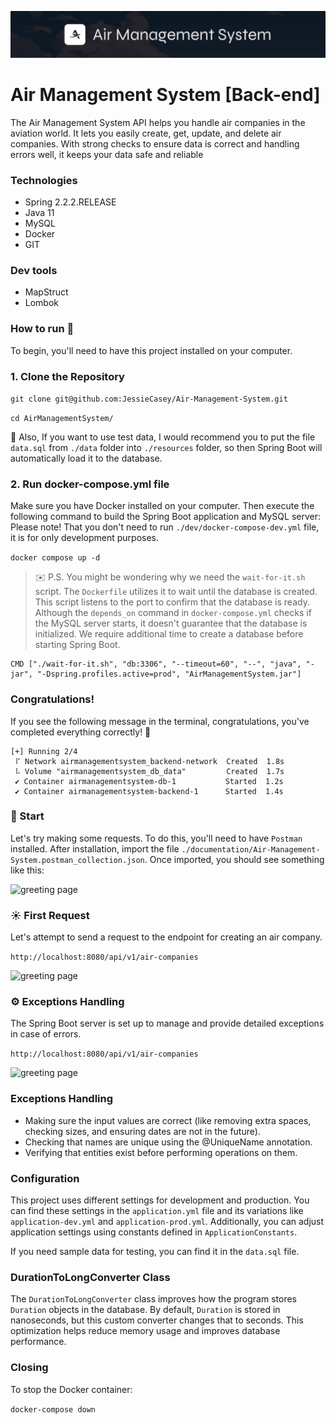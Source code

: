 ![banner for air management system](./documentation/images/banner.jpg)
# Air Management System [Back-end]

The Air Management System API helps you handle air companies in the aviation world. It lets you easily create, get, update, and delete air companies. With strong checks to ensure data is correct and handling errors well, it keeps your data safe and reliable
### Technologies

- Spring 2.2.2.RELEASE
- Java 11
- MySQL
- Docker
- GIT

### Dev tools

- MapStruct
- Lombok

### How to run 🚀

To begin, you'll need to have this project installed on your computer.

### 1. Clone the Repository
``` git clone git@github.com:JessieCasey/Air-Management-System.git ```

``` cd AirManagementSystem/  ```

🧠 Also, If you want to use test data, I would recommend you to put the file `data.sql` from `./data` folder into `./resources` folder, so then Spring Boot will automatically load it to the database.

### 2. Run docker-compose.yml file
Make sure you have Docker installed on your computer. Then execute the following command to build the Spring Boot application and MySQL server:
Please note! That you don't need to run `./dev/docker-compose-dev.yml` file, it is for only development purposes.

``` docker compose up -d  ```

> ✉️ P.S. You might be wondering why we need the `wait-for-it.sh` script. The `Dockerfile` utilizes it to wait until the database is created. This script listens to the port to confirm that the database is ready. Although the `depends_on` command in `docker-compose.yml` checks if the MySQL server starts, it doesn't guarantee that the database is initialized. We require additional time to create a database before starting Spring Boot.
```
CMD ["./wait-for-it.sh", "db:3306", "--timeout=60", "--", "java", "-jar", "-Dspring.profiles.active=prod", "AirManagementSystem.jar"]
```

### Congratulations!

If you see the following message in the terminal, congratulations, you've completed everything correctly! 🎉
```
[+] Running 2/4
 ⠏ Network airmanagementsystem_backend-network  Created  1.8s 
 ⠧ Volume "airmanagementsystem_db_data"         Created  1.7s 
 ✔ Container airmanagementsystem-db-1           Started  1.2s 
 ✔ Container airmanagementsystem-backend-1      Started  1.4s
```

### 🌿 Start

Let's try making some requests. To do this, you'll need to have `Postman` installed. After installation, import the file `./documentation/Air-Management-System.postman_collection.json`. Once imported, you should see something like this:

![greeting page](./documentation/images/postman-main.png)

### ☀️ First Request
Let's attempt to send a request to the endpoint for creating an air company.

`http://localhost:8080/api/v1/air-companies`

![greeting page](./documentation/images/postman-create-aircompany.png)

### ⚙️ Exceptions Handling
The Spring Boot server is set up to manage and provide detailed exceptions in case of errors.

`http://localhost:8080/api/v1/air-companies`

![greeting page](./documentation/images/postman-exception-example.png)


### Exceptions Handling
- Making sure the input values are correct (like removing extra spaces, checking sizes, and ensuring dates are not in the future).
- Checking that names are unique using the @UniqueName annotation.
- Verifying that entities exist before performing operations on them.

### Configuration
This project uses different settings for development and production. You can find these settings in the `application.yml` file and its variations like `application-dev.yml` and `application-prod.yml`. 
Additionally, you can adjust application settings using constants defined in `ApplicationConstants`.

If you need sample data for testing, you can find it in the `data.sql` file.

### DurationToLongConverter Class

The `DurationToLongConverter` class improves how the program stores 
`Duration` objects in the database. By default, `Duration` is stored in nanoseconds, but this custom converter changes that to seconds. This optimization helps reduce memory usage and improves database performance.

###  Closing
To stop the Docker container:

```docker-compose down```


